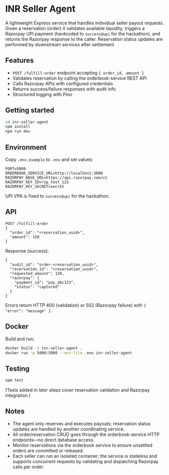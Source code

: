 # INR Seller Agent

A lightweight Express service that handles individual seller payout requests. Given a reservation (order) it validates available liquidity, triggers a Razorpay UPI payment (hardcoded to `success@upi` for the hackathon), and returns the Razorpay response to the caller. Reservation status updates are performed by downstream services after settlement.

## Features
- `POST /fulfill-order` endpoint accepting `{ order_id, amount }`
- Validates reservation by calling the orderbook-service REST API
- Calls Razorpay APIs with configured credentials
- Returns success/failure responses with audit info
- Structured logging with Pino

## Getting started
```bash
cd inr-seller-agent
npm install
npm run dev
```

## Environment
Copy `.env.example` to `.env` and set values:
```
PORT=5000
ORDERBOOK_SERVICE_URL=http://localhost:3000
RAZORPAY_BASE_URL=https://api.razorpay.com/v1
RAZORPAY_KEY_ID=rzp_test_123
RAZORPAY_KEY_SECRET=secret
```
UPI VPA is fixed to `success@upi` for the hackathon.

## API
```
POST /fulfill-order
{
  "order_id": "<reservation_uuid>",
  "amount": 150
}
```

Response (success):
```
{
  "audit_id": "order-<reservation_uuid>",
  "reservation_id": "<reservation_uuid>",
  "requested_amount": 150,
  "razorpay": {
    "payment_id": "pay_abc123",
    "status": "captured"
  }
}
```

Errors return HTTP 400 (validation) or 502 (Razorpay failure) with `{ "error": "message" }`.

## Docker
Build and run:
```bash
docker build -t inr-seller-agent .
docker run -p 5000:5000 --env-file .env inr-seller-agent
```

## Testing
```bash
npm test
```
(Tests added in later steps cover reservation validation and Razorpay integration.)

## Notes
- The agent only reserves and executes payouts; reservation status updates are handled by another coordinating service.
- All order/reservation CRUD goes through the orderbook-service HTTP endpoints—no direct database access.
- Monitor reservations via the orderbook service to ensure unsettled orders are committed or released.
- Each seller can run an isolated container; the service is stateless and supports concurrent requests by validating and dispatching Razorpay calls per order.
